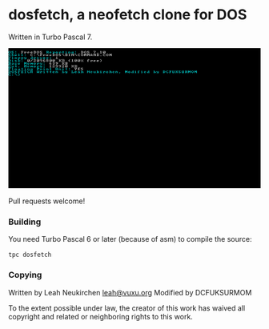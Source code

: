 # dosfetch, a neofetch clone for DOS

Written in Turbo Pascal 7.

![Screenshot of dosfetch](screenshot.png)

Pull requests welcome!

### Building

You need Turbo Pascal 6 or later (because of asm) to compile the source:

```
tpc dosfetch

```

### Copying

Written by Leah Neukirchen <leah@vuxu.org>
Modified by DCFUKSURMOM

To the extent possible under law, the creator of this work has waived
all copyright and related or neighboring rights to this work.
